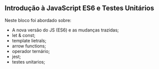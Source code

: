 ## Introdução à JavaScript ES6 e Testes Unitários

Neste bloco foi abordado sobre:

* A nova versão do JS (ES6) e as mudanças trazidas;
* let & const;
* template lietrals;
* arrow functions;
* operador ternário;
* jest;
* testes unitarios;